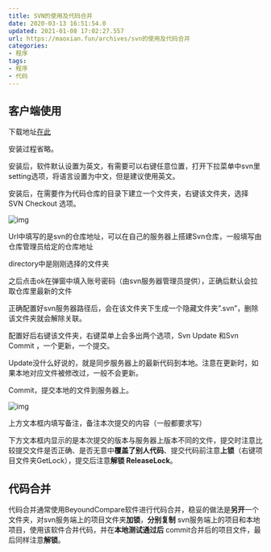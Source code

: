 ```yaml
---
title: SVN的使用及代码合并
date: 2020-03-13 16:51:54.0
updated: 2021-01-08 17:02:27.557
url: https://maoxian.fun/archives/svn的使用及代码合并
categories: 
- 程序
tags: 
- 程序
- 代码
---
```


## 客户端使用

下载地址[在此](https://tortoisesvn.net/downloads.html)

安装过程省略。

安装后，软件默认设置为英文，有需要可以右键任意位置，打开下拉菜单中svn里setting选项，将语言设置为中文，但是建议使用英文。

安装后，在需要作为代码仓库的目录下建立一个文件夹，右键该文件夹，选择SVN Checkout 选项。

![img](https://img-maoxian-fun.oss-cn-hangzhou.aliyuncs.com/MxBlogImg/d48d1fa265fd71a1f8f9515e0125b963-112214-1610094767.png?x-oss-process=style/mxcompress)

Url中填写的是svn的仓库地址，可以在自己的服务器上搭建Svn仓库，一般填写由仓库管理员给定的仓库地址

directory中是刚刚选择的文件夹

之后点击ok在弹窗中填入账号密码（由svn服务器管理员提供），正确后默认会拉取仓库里最新的文件

正确配置好svn服务器路径后，会在该文件夹下生成一个隐藏文件夹”.svn”，删除该文件夹就会解除关联。

配置好后右键该文件夹，右键菜单上会多出两个选项，Svn Update 和Svn Commit ，一个更新，一个提交。

Update没什么好说的，就是同步服务器上的最新代码到本地。注意在更新时，如果本地对应文件被修改过，一般不会更新。

Commit，提交本地的文件到服务器上。

![img](https://img-maoxian-fun.oss-cn-hangzhou.aliyuncs.com/MxBlogImg/76063b91901bf8a4bfe859dde2898c7b-3dae24-1610094773.png?x-oss-process=style/mxcompress)

上方文本框内填写备注，备注本次提交的内容（一般都要求写）

下方文本框内显示的是本次提交的版本与服务器上版本不同的文件，提交时注意比较提交文件是否正确、是否无意中**覆盖了别人代码**、提交代码前注意**上锁**（右键项目文件夹GetLock），提交后注意**解锁 ReleaseLock**。

## 代码合并

代码合并通常使用BeyoundCompare软件进行代码合并，稳妥的做法是**另开**一个文件夹，对svn服务端上的项目文件夹**加锁**，**分别复制** svn服务端上的项目和本地项目，使用该软件合并代码，并在**本地测试通过后** commit合并后的项目文件，最后同样注意**解锁**。